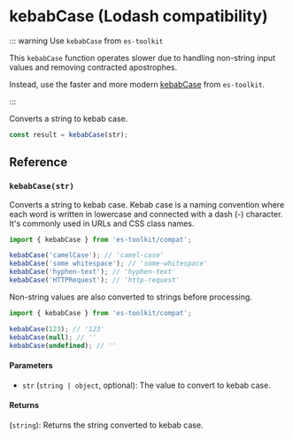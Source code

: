 # kebabCase (Lodash compatibility)

::: warning Use `kebabCase` from `es-toolkit`

This `kebabCase` function operates slower due to handling non-string input values and removing contracted apostrophes.

Instead, use the faster and more modern [kebabCase](../../string/kebabCase.md) from `es-toolkit`.

:::

Converts a string to kebab case.

```typescript
const result = kebabCase(str);
```

## Reference

### `kebabCase(str)`

Converts a string to kebab case. Kebab case is a naming convention where each word is written in lowercase and connected with a dash (-) character. It's commonly used in URLs and CSS class names.

```typescript
import { kebabCase } from 'es-toolkit/compat';

kebabCase('camelCase'); // 'camel-case'
kebabCase('some whitespace'); // 'some-whitespace'
kebabCase('hyphen-text'); // 'hyphen-text'
kebabCase('HTTPRequest'); // 'http-request'
```

Non-string values are also converted to strings before processing.

```typescript
import { kebabCase } from 'es-toolkit/compat';

kebabCase(123); // '123'
kebabCase(null); // ''
kebabCase(undefined); // ''
```

#### Parameters

- `str` (`string | object`, optional): The value to convert to kebab case.

#### Returns

(`string`): Returns the string converted to kebab case.
